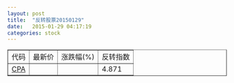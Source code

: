 ```yaml
---
layout: post
title:  "反转股票20150129"
date:   2015-01-29 04:17:19
categories: stock
---
```


<script type="text/javascript">
var stockList = []
stockList.push('gb_cpa');
</script>

<table border="1">
 <tr>
 <td>代码</td>
  <td>最新价</td>
  <td>涨跌幅(%)</td>
 <td>反转指数</td>
</tr>
  <tr id="cpa"><td><a href="http://stock.finance.sina.com.cn/usstock/quotes/CPA.html" target="_blank">CPA</a></td><td></td><td></td><td>4.871</td></tr>
</table>
